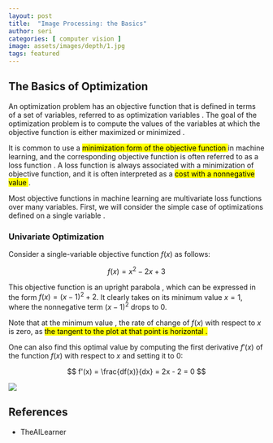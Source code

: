 ```yaml
---
layout: post
title:  "Image Processing: the Basics"
author: seri
categories: [ computer vision ]
image: assets/images/depth/1.jpg
tags: featured
---
```


<!--more-->

<h2> The Basics of Optimization </h2>

An optimization problem has an <span class="blue"> objective function </span> that is defined in terms of a set of variables, referred to as <span class="red"> optimization variables </span>. The goal of the optimization problem is to <span class="underline"> compute the values of the variables at which the objective function is either maximized or minimized </span>. 

It is common to use a <mark class="coral"> minimization form of the objective function </mark> in machine learning, and the corresponding objective function is often referred to as a <span class="three"> loss function </span>. A loss function is always associated with a minimization of objective function, and it is often interpreted as a <mark class="teal"> cost with a nonnegative value </mark>. 

Most objective functions in machine learning are multivariate loss functions over many variables. First, we will consider the simple case of optimizations defined on <span class="highlight"> a single variable </span>. 

<h3> Univariate Optimization </h3>

Consider a single-variable objective function $f(x)$ as follows:

$$ 
f(x) = x^2 - 2x + 3
$$

This objective function is an <span class="circle-sketch-highlight"> upright parabola </span>, which can be expressed in the form $f(x) = (x-1)^2 + 2$. It clearly takes on its minimum value $x=1$, where the nonnegative term $(x-1)^2$ drops to $0$. 

Note that at the <span class="circle-sketch-highlight"> minimum value </span>, the rate of change of $f(x)$ with respect to $x$ is zero, as <mark color="gold"> the tangent to the plot at that point is horizontal </span>. 

One can also find this optimal value by computing the first derivative $f'(x)$ of the function $f(x)$ with respect to $x$ and setting it to $0$:

$$ 
f'(x) = \frac{df(x)}{dx} = 2x - 2 = 0
$$




<picture><img src="{{site.baseurl}}/assets/images/disparity.png"></picture>

<h2> References </h2>
<ul><li><a=href=""> TheAILearner </a></li>
</ul>

